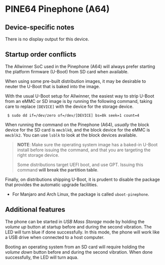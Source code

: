 # PINE64 Pinephone (A64)

## Device-specific notes

There is no display output for this device.


## Startup order conflicts

The Allwinner SoC used in the Pinephone (A64) will always prefer starting
the platform firmware (U-Boot) from SD card when available.

When using some pre-built distribution images, it may be desirable to neuter
the U-Boot that is baked into the image.

With the usual U-Boot setup for Allwinner, the easiest way to strip U-Boot
from an eMMC or SD image is by running the following command, taking care
to replace `[DEVICE]` with the device for the storage device.

```
 $ sudo dd if=/dev/zero of=/dev/[DEVICE] bs=8k seek=1 count=4
```

When running the command on the Pinephone (A64), *usually* the block device
for the SD card is `mmcblk0`, and the block device for the eMMC is `mmcblk2`.
You can use `lsblk` to look at the block devices available.

> **NOTE**: Make sure the operating system image has a baked-in U-Boot
> install before issuing the command, and that you are targeting the right
> storage device.
>
> Some distributions target UEFI boot, and use GPT. Issuing this command
> **will break the partition table**.

Finally, on distributions shipping U-Boot, it is prudent to disable the
package that provides the automatic upgrade facilities.

 - For Manjaro and Arch Linux, the package is called `uboot-pinephone`.


## Additional features

The phone can be started in *USB Mass Storage* mode by holding the *volume up*
button at startup before and during the second vibration. The LED will turn
blue if done successfully. In this mode, the phone will work like a USB drive
when connected to a host computer.

Booting an operating system from an SD card will require holding the *volume
down* button before and during the second vibration. When done successfully,
the LED will turn aqua.
